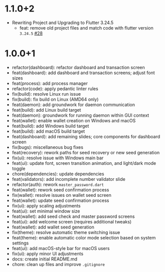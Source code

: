 # 1.1.0+2

- Rewriting Project and Upgrading to Flutter 3.24.5
    - feat: remove old project files and match code with flutter version `3.24.5` [#28](https://github.com/pactus-project/pactus-gui/pull/28)

# 1.0.0+1
- refactor(dashboard): refactor dashboard and transaction screen
- feat(dashboard): add dashboard and transaction screens; adjust font sizes
- feat(process): add process manager
- refactor(code): apply pedantic linter rules
- fix(build): resolve Linux run issue
- fix(build): fix build on Linux (AMD64 only)
- feat(daemon): add groundwork for daemon communication
- feat(build): add Linux build target
- feat(daemon): groundwork for running daemon within GUI context
- feat(wallet): enable wallet creation on Windows and macOS
- feat(build): add Windows build target
- feat(build): add macOS build target
- feat(dashboard): add remaining slides; core components for dashboard screen
- fix(bugs): miscellaneous bug fixes
- feat(recovery): rework paths for seed recovery or new seed generation
- fix(ui): resolve issue with Windows main bar
- feat(ui): update font, screen transition animation, and light/dark mode toggle
- chore(dependencies): update dependencies
- feat(validators): add incomplete number validator slide
- refactor(auth): rework `master_password.dart`
- feat(wallet): rework seed confirmation process
- fix(wallet): resolve issues on wallet seed screen
- feat(wallet): update seed confirmation process
- fix(ui): apply scaling adjustments
- feat(ui): set minimal window size
- feat(wallet): add seed check and master password screens
- feat(ui): add welcome screen (requires additional tweaks)
- feat(wallet): add wallet seed generation
- fix(theme): resolve automatic theme switching issue
- feat(theme): enable automatic color mode selection based on system settings
- feat(ui): add macOS-style bar for macOS users
- fix(ui): apply minor UI adjustments
- docs: create initial README.md
- chore: clean up files and improve `.gitignore`

